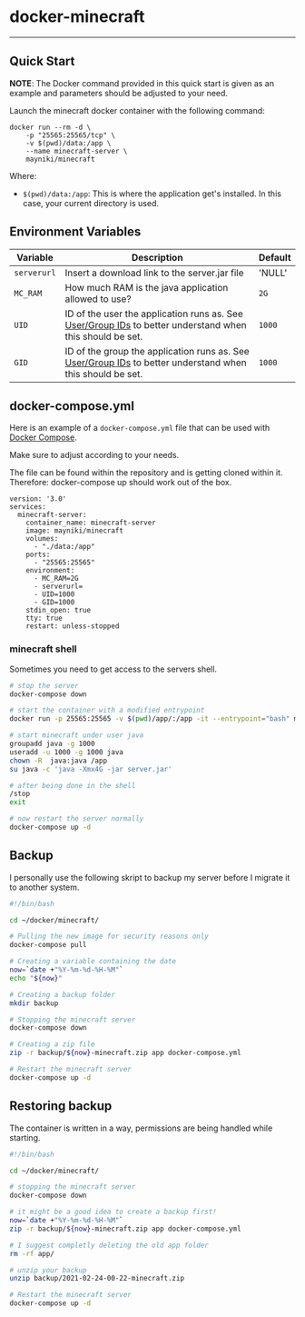 # docker-minecraft

---

## Quick Start

**NOTE**: The Docker command provided in this quick start is given as an example
and parameters should be adjusted to your need.

Launch the minecraft docker container with the following command:
```
docker run --rm -d \
    -p "25565:25565/tcp" \
    -v $(pwd)/data:/app \
    --name minecraft-server \
    mayniki/minecraft
```

Where:
  - `$(pwd)/data:/app`: This is where the application get's installed. In this case, your current directory is used.

## Environment Variables

| Variable       | Description                                  | Default |
|----------------|----------------------------------------------|---------|
|`serverurl`| Insert a download link to the server.jar file | 'NULL' |
|`MC_RAM`| How much RAM is the java application allowed to use? | `2G` |
|`UID`| ID of the user the application runs as.  See [User/Group IDs](#usergroup-ids) to better understand when this should be set. | `1000` |
|`GID`| ID of the group the application runs as.  See [User/Group IDs](#usergroup-ids) to better understand when this should be set. | `1000` |

## docker-compose.yml

Here is an example of a `docker-compose.yml` file that can be used with
[Docker Compose](https://docs.docker.com/compose/overview/).

Make sure to adjust according to your needs.

The file can be found within the repository and is getting cloned within it.
Therefore: docker-compose up should work out of the box.


```
version: '3.0'
services:
  minecraft-server:
    container_name: minecraft-server
    image: mayniki/minecraft
    volumes:
      - "./data:/app"
    ports:
      - "25565:25565"
    environment:
      - MC_RAM=2G
      - serverurl=
      - UID=1000 
      - GID=1000
    stdin_open: true
    tty: true
    restart: unless-stopped
```

### minecraft shell
Sometimes you need to get access to the servers shell.
```bash
# stop the server
docker-compose down

# start the container with a modified entrypoint
docker run -p 25565:25565 -v $(pwd)/app/:/app -it --entrypoint="bash" mayniki/minecraft

# start minecraft under user java
groupadd java -g 1000
useradd -u 1000 -g 1000 java
chown -R  java:java /app
su java -c 'java -Xmx4G -jar server.jar'

# after being done in the shell
/stop
exit

# now restart the server normally
docker-compose up -d
```

## Backup
I personally use the following skript to backup my server before I migrate it to another system.
```bash
#!/bin/bash

cd ~/docker/minecraft/

# Pulling the new image for security reasons only
docker-compose pull

# Creating a variable containing the date
now=`date +"%Y-%m-%d-%H-%M"`
echo "${now}"

# Creating a backup folder
mkdir backup

# Stopping the minecraft server
docker-compose down

# Creating a zip file
zip -r backup/${now}-minecraft.zip app docker-compose.yml

# Restart the minecraft server
docker-compose up -d
```

## Restoring backup
The container is written in a way, permissions are being handled while starting.
```bash
#!/bin/bash

cd ~/docker/minecraft/

# stopping the minecraft server
docker-compose down

# it might be a good idea to create a backup first!
now=`date +"%Y-%m-%d-%H-%M"`
zip -r backup/${now}-minecraft.zip app docker-compose.yml

# I suggest completly deleting the old app folder
rm -rf app/

# unzip your backup
unzip backup/2021-02-24-00-22-minecraft.zip

# Restart the minecraft server
docker-compose up -d
```
